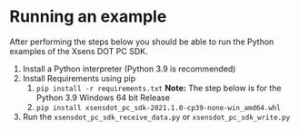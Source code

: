 # Running an example
After performing the steps below you should be able to run the Python examples
of the Xsens DOT PC SDK.

 1. Install a Python interpreter (Python 3.9 is recommended)
 2. Install Requirements using pip
    1. `pip install -r requirements.txt`
    **Note:** The step below is for the Python 3.9 Windows 64 bit Release
    2. `pip install xsensdot_pc_sdk-2021.1.0-cp39-none-win_amd64.whl`
 3. Run the `xsensdot_pc_sdk_receive_data.py` or `xsensdot_pc_sdk_write.py`
